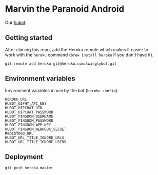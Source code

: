 # Marvin the Paranoid Android

Our [hubot](http://hubot.github.com/).

## Getting started

After cloning this repo, add the Heroku remote which makes it easier to work with the `heroku` command (`brew install heroku` if you don't have it).

    git remote add heroku git@heroku.com:twinglybot.git

## Environment variables

Environment variables in use by the bot (`heroku config`).

    HEROKU_URL
    HUBOT_GIPHY_API_KEY
    HUBOT_HIPCHAT_JID
    HUBOT_HIPCHAT_PASSWORD
    HUBOT_PINGDOM_USERNAME
    HUBOT_PINGDOM_PASSWORD
    HUBOT_PINGDOM_APP_KEY
    HUBOT_PINGDOM_WEBHOOK_SECRET
    REDISTOGO_URL
    HUBOT_URL_TITLE_IGNORE_URLS
    HUBOT_URL_TITLE_IGNORE_USERS

## Deployment

    git push heroku master

